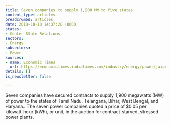 ```yaml
---
title: Seven companies to supply 1,900 MW to five states
content_type: articles
breadcrumbs: articles
date: 2018-10-18 14:37:28 +0000
states:
- Center-State Relations
sectors:
- Energy
subsectors:
- Power
sources:
- name: Economic Times
  url: https://economictimes.indiatimes.com/industry/energy/power/jaiprakash-rkm-5-others-bag-1900mw-power-supply-deals/articleshow/66190411.cms
details: []
is_newsletter: false

---
```

Seven companies have secured contracts to supply 1,900 megawatts (MW) of power to the states of Tamil Nadu, Telangana, Bihar, West Bengal, and Haryana.. The seven power companies quoted a price of $0.05 per kilowatt-hour (kWh), or unit, in the auction for contract-starved, stressed power plants.     
